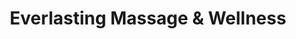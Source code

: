 ---
title: "Everlasting Massage & Wellness"
url: /fargo/everlasting-massage-und-wellness/
shop: Massage
---